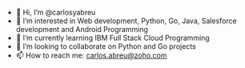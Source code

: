 - 👋 Hi, I’m @carlosyabreu
- 👀 I’m interested in Web development, Python, Go, Java, Salesforce development and Android Programming
- 🌱 I’m currently learning IBM Full Stack Cloud Programming
- 💞️ I’m looking to collaborate on Python and Go projects
- 📫 How to reach me: carlos.abreu@zoho.com

<!---
carlosyabreu/carlosyabreu is a ✨ special ✨ repository because its `README.md` (this file) appears on your GitHub profile.
You can click the Preview link to take a look at your changes.
--->
